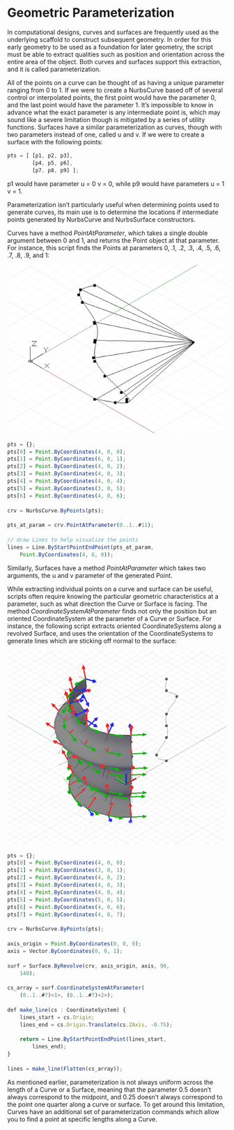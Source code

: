 # Geometric Parameterization

In computational designs, curves and surfaces are frequently used as the underlying scaffold to construct subsequent geometry. In order for this early geometry to be used as a foundation for later geometry, the script must be able to extract qualities such as position and orientation across the entire area of the object. Both curves and surfaces support this extraction, and it is called parameterization. 

All of the points on a curve can be thought of as having a unique parameter ranging from 0 to 1. If we were to create a NurbsCurve based off of several control or interpolated points, the first point would have the parameter 0, and the last point would have the parameter 1. It’s impossible to know in advance what the exact parameter is any intermediate point is, which may sound like a severe limitation though is mitigated by a series of utility functions. Surfaces have a similar parameterization as curves, though with two parameters instead of one, called u and v. If we were to create a surface with the following points:

```js
pts = [ [p1, p2, p3],
        [p4, p5, p6],
        [p7, p8, p9] ];
```

p1 would have parameter u = 0 v = 0, while p9 would have parameters u = 1 v = 1.

Parameterization isn’t particularly useful when determining points used to generate curves, its main use is to determine the locations if intermediate points generated by NurbsCurve and NurbsSurface constructors.

Curves have a method *PointAtParameter*, which takes a single double argument between 0 and 1, and returns the Point object at that parameter. For instance, this script finds the Points at parameters 0, .1, .2, .3, .4, .5, .6, .7, .8, .9, and 1:

![](images/13-7/GeometricParameterization_01.png)

```js
pts = {};
pts[0] = Point.ByCoordinates(4, 0, 0);
pts[1] = Point.ByCoordinates(6, 0, 1);
pts[2] = Point.ByCoordinates(4, 0, 2);
pts[3] = Point.ByCoordinates(4, 0, 3);
pts[4] = Point.ByCoordinates(4, 0, 4);
pts[5] = Point.ByCoordinates(3, 0, 5);
pts[6] = Point.ByCoordinates(4, 0, 6);

crv = NurbsCurve.ByPoints(pts);

pts_at_param = crv.PointAtParameter(0..1..#11);

// draw Lines to help visualize the points
lines = Line.ByStartPointEndPoint(pts_at_param, 
    Point.ByCoordinates(4, 6, 0));
```

Similarly, Surfaces have a method *PointAtParameter* which takes two arguments, the u and v parameter of the generated Point.

While extracting individual points on a curve and surface can be useful, scripts often require knowing the particular geometric characteristics at a parameter, such as what direction the Curve or Surface is facing. The method *CoordinateSystemAtParameter* finds not only the position but an oriented CoordinateSystem at the parameter of a Curve or Surface. For instance, the following script extracts oriented CoordinateSystems along a revolved Surface, and uses the orientation of the CoordinateSystems to generate lines which are sticking off normal to the surface:

![](images/13-7/GeometricParameterization_02.png)

```js
pts = {};
pts[0] = Point.ByCoordinates(4, 0, 0);
pts[1] = Point.ByCoordinates(3, 0, 1);
pts[2] = Point.ByCoordinates(4, 0, 2);
pts[3] = Point.ByCoordinates(4, 0, 3);
pts[4] = Point.ByCoordinates(4, 0, 4);
pts[5] = Point.ByCoordinates(5, 0, 5);
pts[6] = Point.ByCoordinates(4, 0, 6);
pts[7] = Point.ByCoordinates(4, 0, 7);

crv = NurbsCurve.ByPoints(pts);

axis_origin = Point.ByCoordinates(0, 0, 0);
axis = Vector.ByCoordinates(0, 0, 1);

surf = Surface.ByRevolve(crv, axis_origin, axis, 90,
    140);

cs_array = surf.CoordinateSystemAtParameter(
    (0..1..#7)<1>, (0..1..#7)<2>);

def make_line(cs : CoordinateSystem) { 
	lines_start = cs.Origin;
    lines_end = cs.Origin.Translate(cs.ZAxis, -0.75);
    
    return = Line.ByStartPointEndPoint(lines_start, 
        lines_end);
}

lines = make_line(Flatten(cs_array));
```

As mentioned earlier, parameterization is not always uniform across the length of a Curve or a Surface, meaning that the parameter 0.5 doesn’t always correspond to the midpoint, and 0.25 doesn’t always correspond to the point one quarter along a curve or surface. To get around this limitation, Curves have an additional set of parameterization commands which allow you to find a point at specific lengths along a Curve.
